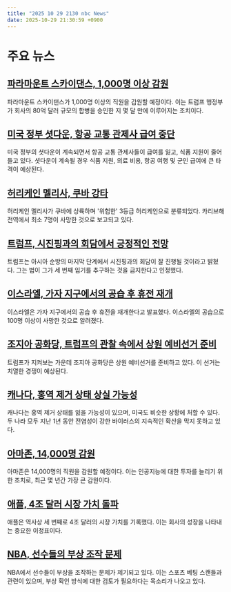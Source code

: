 ```yaml
---
title: "2025 10 29 2130 nbc News"
date: 2025-10-29 21:30:59 +0900
---
```


# 주요 뉴스

## [파라마운트 스카이댄스, 1,000명 이상 감원](https://www.nbcnews.com/business/media/paramount-skydance-layoffs-rcna240067)  
파라마운트 스카이댄스가 1,000명 이상의 직원을 감원할 예정이다. 이는 트럼프 행정부가 회사의 80억 달러 규모의 합병을 승인한 지 몇 달 만에 이루어지는 조치이다. 

## [미국 정부 셧다운, 항공 교통 관제사 급여 중단](https://www.nbcnews.com/politics/congress/government-shutdown-pain-air-traffic-control-snap-wic-benefits-tsa-rcna240244)  
미국 정부의 셧다운이 계속되면서 항공 교통 관제사들이 급여를 잃고, 식품 지원이 줄어들고 있다. 셧다운이 계속될 경우 식품 지원, 의료 비용, 항공 여행 및 군인 급여에 큰 타격이 예상된다. 

## [허리케인 멜리사, 쿠바 강타](https://www.nbcnews.com/weather/hurricanes/live-blog/hurricane-melissa-live-updates-storm-landfall-cuba-category-3-jamaica-rcna240425)  
허리케인 멜리사가 쿠바에 상륙하며 '위험한' 3등급 허리케인으로 분류되었다. 카리브해 전역에서 최소 7명이 사망한 것으로 보고되고 있다. 

## [트럼프, 시진핑과의 회담에서 긍정적인 전망](https://www.nbcnews.com/politics/donald-trump/live-blog/live-updates-trump-xi-talks-south-korea-asia-tour-trade-third-term-rcna240430)  
트럼프는 아시아 순방의 마지막 단계에서 시진핑과의 회담이 잘 진행될 것이라고 밝혔다. 그는 법이 그가 세 번째 임기를 추구하는 것을 금지한다고 인정했다. 

## [이스라엘, 가자 지구에서의 공습 후 휴전 재개](https://www.nbcnews.com/world/gaza/israel-gaza-strikes-ceasefire-hamas-trump-netanyahu-rcna240428)  
이스라엘은 가자 지구에서의 공습 후 휴전을 재개한다고 발표했다. 이스라엘의 공습으로 100명 이상이 사망한 것으로 알려졌다. 

## [조지아 공화당, 트럼프의 관찰 속에서 상원 예비선거 준비](https://www.nbcnews.com/politics/2026-election/trump-watches-georgia-republicans-brace-bruising-senate-primary-rcna239128)  
트럼프가 지켜보는 가운데 조지아 공화당은 상원 예비선거를 준비하고 있다. 이 선거는 치열한 경쟁이 예상된다. 

## [캐나다, 홍역 제거 상태 상실 가능성](https://www.nbcnews.com/health/health-news/canada-likely-lose-measles-elimination-status-us-rcna240300)  
캐나다는 홍역 제거 상태를 잃을 가능성이 있으며, 미국도 비슷한 상황에 처할 수 있다. 두 나라 모두 지난 1년 동안 전염성이 강한 바이러스의 지속적인 확산을 막지 못하고 있다. 

## [아마존, 14,000명 감원](https://www.nbcnews.com/business/business-news/amazon-layoffs-thousands-corporate-artificial-intelligence-rcna240155)  
아마존은 14,000명의 직원을 감원할 예정이다. 이는 인공지능에 대한 투자를 늘리기 위한 조치로, 최근 몇 년간 가장 큰 감원이다. 

## [애플, 4조 달러 시장 가치 돌파](https://www.nbcnews.com/business/markets/apple-market-value-hits-4-trillion-rcna240246)  
애플은 역사상 세 번째로 4조 달러의 시장 가치를 기록했다. 이는 회사의 성장을 나타내는 중요한 이정표이다. 

## [NBA, 선수들의 부상 조작 문제](https://www.nbcnews.com/sports/nba/nba-players-faking-injuries-gambling-rcna239588)  
NBA에서 선수들이 부상을 조작하는 문제가 제기되고 있다. 이는 스포츠 베팅 스캔들과 관련이 있으며, 부상 확인 방식에 대한 검토가 필요하다는 목소리가 나오고 있다.